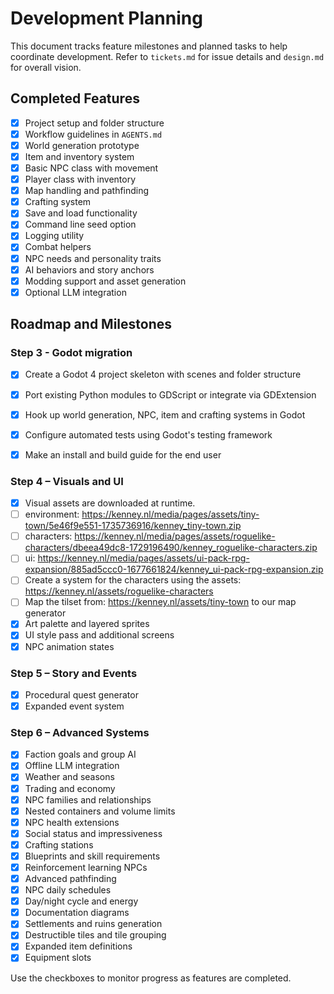 # Development Planning

This document tracks feature milestones and planned tasks to help coordinate development. Refer to `tickets.md` for issue details and `design.md` for overall vision.

## Completed Features

- [x] Project setup and folder structure
- [x] Workflow guidelines in `AGENTS.md`
- [x] World generation prototype
- [x] Item and inventory system
- [x] Basic NPC class with movement
- [x] Player class with inventory
- [x] Map handling and pathfinding
- [x] Crafting system
- [x] Save and load functionality
- [x] Command line seed option
- [x] Logging utility
- [x] Combat helpers
- [x] NPC needs and personality traits
- [x] AI behaviors and story anchors
- [x] Modding support and asset generation
- [x] Optional LLM integration

## Roadmap and Milestones

### Step 3 - Godot migration
- [x] Create a Godot 4 project skeleton with scenes and folder structure
- [x] Port existing Python modules to GDScript or integrate via GDExtension
- [x] Hook up world generation, NPC, item and crafting systems in Godot
- [x] Configure automated tests using Godot's testing framework
- [x] Make an install and build guide for the end user


### Step 4 – Visuals and UI
- [x] Visual assets are downloaded at runtime.
- [ ] environment: https://kenney.nl/media/pages/assets/tiny-town/5e46f9e551-1735736916/kenney_tiny-town.zip
- [ ] characters: https://kenney.nl/media/pages/assets/roguelike-characters/dbeea49dc8-1729196490/kenney_roguelike-characters.zip
- [ ] ui: https://kenney.nl/media/pages/assets/ui-pack-rpg-expansion/885ad5ccc0-1677661824/kenney_ui-pack-rpg-expansion.zip
- [ ] Create a system for the characters using the assets: https://kenney.nl/assets/roguelike-characters
- [ ] Map the tilset from: https://kenney.nl/assets/tiny-town to our map generator
- [x] Art palette and layered sprites
- [x] UI style pass and additional screens
- [x] NPC animation states

### Step 5 – Story and Events
- [x] Procedural quest generator
- [x] Expanded event system

### Step 6 – Advanced Systems
- [x] Faction goals and group AI
- [x] Offline LLM integration
- [x] Weather and seasons
- [x] Trading and economy
- [x] NPC families and relationships
- [x] Nested containers and volume limits
- [x] NPC health extensions
- [x] Social status and impressiveness
- [x] Crafting stations
- [x] Blueprints and skill requirements
- [x] Reinforcement learning NPCs
- [x] Advanced pathfinding
- [x] NPC daily schedules
- [x] Day/night cycle and energy
- [x] Documentation diagrams
- [x] Settlements and ruins generation
- [x] Destructible tiles and tile grouping
- [x] Expanded item definitions
- [x] Equipment slots

Use the checkboxes to monitor progress as features are completed.
